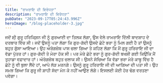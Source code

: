```yaml
---
title: "ਰਾਮਰਾਇ ਦੀ ਵਿਰੋਧਤਾ"
description: "ਰਾਮਰਾਇ ਦੀ ਵਿਰੋਧਤਾ"
pubDate: "2023-09-17T05:24:43.996Z"
heroImage: "/blog-placeholder-3.jpg"
---
```


ਜਦੋਂ ਸ਼ੀ੍ ਗੁਰੂ ਹਰਿਕਿ੍ਸ਼ਨ ਜੀ ਨੂੰ ਗੁਰਆਈ ਦਾ ਤਿਲਕ ਲੱਗਾ, ਉਸ ਵੇਲੇ ਰਾਮਰਾਇ ਦਿੱਲੀ ਬਾਦਸ਼ਾਹ ਦੇ ਦਰਬਾਰ ਵਿੱਚ ਸੀ। ਜਦੋਂ ਉਸਨੂੰ ਪਤਾ ਲੱਗਾ ਕਿ ਗੁਰ-ਗੱਦੀ ਉਸਦੇ ਛੋਟੇ ਭਰਾ ਨੂੰ ਮਿਲ ਗਈ ਹੈ ਤਾਂ ਉਸਨੂੰ ਬਹੁਤ ਗੁੱਸਾ ਆਇਆ। ਉਹ ਅੋਰੰਗਜ਼ੇਬ ਪਾਸ ਚਲਾ ਗਿਆ ਤੇ ਕਹਿਣ ਲੱਗਾ ਕਿ ਮੈਂ ਗੁਰੂ ਹਰਿਰਾਇ ਜੀ ਦਾ ਵੱਡਾ ਪੁੱਤਰ ਹਾਂ। ਗੁਰ-ਗੱਦੀ ਤੇ ਮੇਰਾ ਹੱਕ ਸੀ। ਪਰ ਮੇਰੇ ਛੋਟੇ ਭਰਾ ਨੂੰ ਗੁਰ-ਗੱਦੀ ਬਖਸ਼ੀ ਗਈ ਕਿਉਂਕਿ ਮੈਂ ਤੁਹਾਡਾ ਵਫ਼ਾਦਾਰ  ਹਾਂ। 
ਅੋਰੰਗਜ਼ੇਬ ਬਹੁਤ ਚਲਾਕ ਸੀ। ਉਸਨੇ ਸੋਚਿਆ ਕਿ ਵੱਡਾ ਭਰਾ ਮੇਰੇ ਕਾਬੂ ਵਿੱਚ ਹੈ ਛੋਟੇ ਨੂੰ ਵੀ ਬੁਲਾ ਲੈਂਦੇ ਹਾਂ, ਆਪੇ ਲੱੜ ਮਰਨਗੇ। 
ਉਸਨੂੰ ਗੁਰੂ ਹਰਿਰਾਇ ਜੀ ਦੀ ਆਗਿਆ ਦੀ ਪਤਾ ਸੀ। ਉਹ ਸਮਝ ਗਿਆ ਕਿ ਗੁਰੂ ਜੀ ਸ਼ਾਹੀ ਸੱਦਾ ਮੰਨ ਕੇ ਨਹੀਂ ਆਉਣ ਲੱਗੇ। ਇਸਲਈ ਕੋਈ ਹੋਰ ਢੰਗ ਵਰਤਣਾ ਪਵੇਗਾ।

